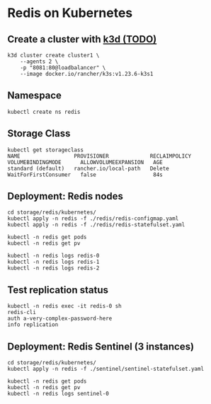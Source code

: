 # Redis on Kubernetes

## Create a cluster with [k3d (TODO)](TODO)

```
k3d cluster create cluster1 \
    --agents 2 \
    -p "8081:80@loadbalancer" \
    --image docker.io/rancher/k3s:v1.23.6-k3s1
```

## Namespace

```
kubectl create ns redis
```

## Storage Class

```
kubectl get storageclass
NAME                 PROVISIONER             RECLAIMPOLICY   VOLUMEBINDINGMODE      ALLOWVOLUMEEXPANSION   AGE
standard (default)   rancher.io/local-path   Delete          WaitForFirstConsumer   false                  84s
```

## Deployment: Redis nodes

```
cd storage/redis/kubernetes/
kubectl apply -n redis -f ./redis/redis-configmap.yaml
kubectl apply -n redis -f ./redis/redis-statefulset.yaml

kubectl -n redis get pods
kubectl -n redis get pv

kubectl -n redis logs redis-0
kubectl -n redis logs redis-1
kubectl -n redis logs redis-2
```

## Test replication status

```
kubectl -n redis exec -it redis-0 sh
redis-cli 
auth a-very-complex-password-here
info replication
```

## Deployment: Redis Sentinel (3 instances)

```
cd storage/redis/kubernetes/
kubectl apply -n redis -f ./sentinel/sentinel-statefulset.yaml

kubectl -n redis get pods
kubectl -n redis get pv
kubectl -n redis logs sentinel-0
```